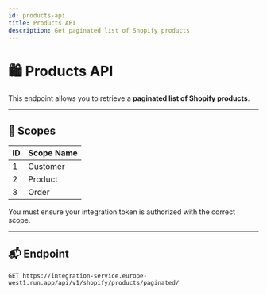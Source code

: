 ```yaml
---
id: products-api
title: Products API
description: Get paginated list of Shopify products
---
```


# 🛍️ Products API

This endpoint allows you to retrieve a **paginated list of Shopify products**.

---

## 🔐 Scopes

| ID  | Scope Name |
|-----|------------|
| 1   | Customer   |
| 2   | Product    |
| 3   | Order      |

You must ensure your integration token is authorized with the correct scope.

---

## 📬 Endpoint

```http
GET https://integration-service.europe-west1.run.app/api/v1/shopify/products/paginated/